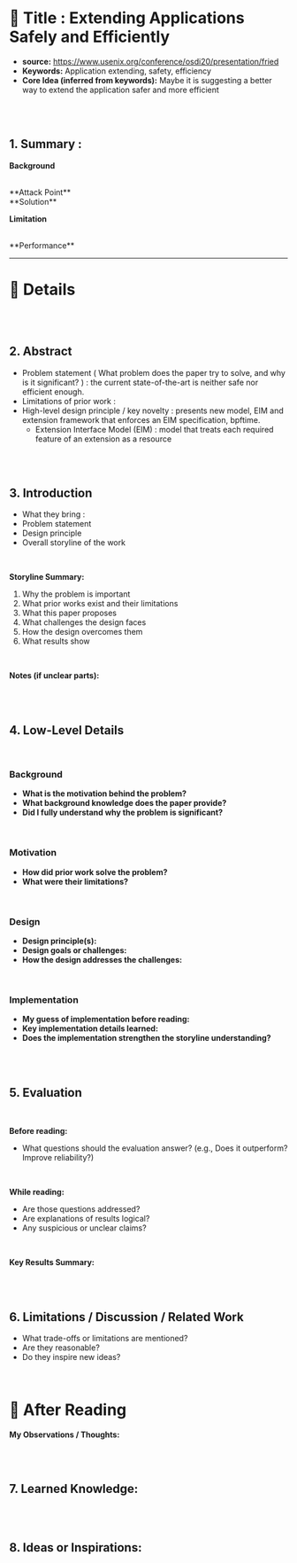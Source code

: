 # 📄 Title : Extending Applications Safely and Efficiently
- **source:**   https://www.usenix.org/conference/osdi20/presentation/fried
- **Keywords:**  Application extending, safety, efficiency
- **Core Idea (inferred from keywords):**  Maybe it is suggesting a better way to extend the application safer and more efficient

<br> <br>
## 1. Summary :
**Background**

<br>
**Attack Point**

<br>
**Solution** 

<br>

**Limitation**

<br>
**Performance**

---
# 🔎 Details
<br> <br>
## 2. Abstract
- Problem statement ( What problem does the paper try to solve, and why is it significant? )
  : the current state-of-the-art is neither safe nor efficient enough.
- Limitations of prior work  :
- High-level design principle / key novelty : 
presents new model, EIM and extension framework that enforces an EIM specification, bpftime.
  - Extension Interface Model (EIM) : model that treats each required feature of an extension as a resource


<br> <br>

## 3. Introduction
- What they bring : 
- Problem statement  
- Design principle  
- Overall storyline of the work
  
<br>

**Storyline Summary:**  
1. Why the problem is important  
2. What prior works exist and their limitations  
3. What this paper proposes  
4. What challenges the design faces  
5. How the design overcomes them  
6. What results show
   
<br>

**Notes (if unclear parts):**  

<br> <br>

## 4. Low-Level Details

<br>

### Background
- **What is the motivation behind the problem?**  
- **What background knowledge does the paper provide?**  
- **Did I fully understand why the problem is significant?**

<br>

### Motivation
- **How did prior work solve the problem?**  
- **What were their limitations?**

<br>

### Design
- **Design principle(s):**  
- **Design goals or challenges:**  
- **How the design addresses the challenges:**  

<br>

### Implementation
- **My guess of implementation before reading:**  
- **Key implementation details learned:**  
- **Does the implementation strengthen the storyline understanding?**  

<br> <br>

## 5. Evaluation

<br>

**Before reading:**  
- What questions should the evaluation answer? (e.g., Does it outperform? Improve reliability?)  

<br>

**While reading:**  
- Are those questions addressed?  
- Are explanations of results logical?  
- Any suspicious or unclear claims?  

<br>

**Key Results Summary:**  

<br> <br>

## 6. Limitations / Discussion / Related Work
- What trade-offs or limitations are mentioned?  
- Are they reasonable?  
- Do they inspire new ideas?  

<br>


# 🧐 After Reading

**My Observations / Thoughts:**  

<br> <br>

## 7. Learned Knowledge:


<br> <br>

## 8. Ideas or Inspirations: 




